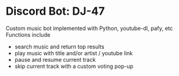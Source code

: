 # Discord Bot: DJ-47

Custom music bot implemented with Python, youtube-dl, pafy, etc <br>
Functions include

- search music and return top results
- play music with title and/or artist / youtube link
- pause and resume current track
- skip current track with a custom voting pop-up

